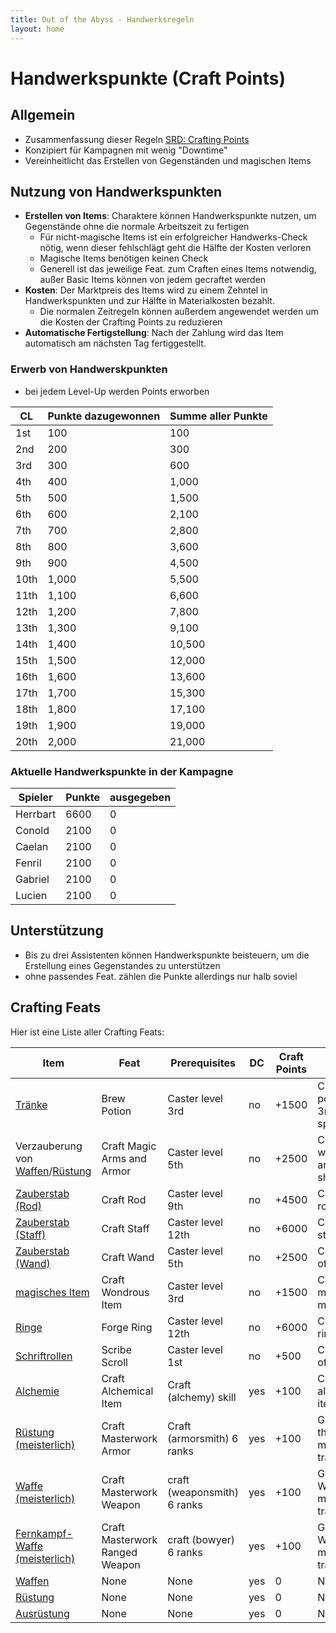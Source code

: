 ```yaml
---
title: Out of the Abyss - Handwerksregeln
layout: home
---
```


# Handwerkspunkte (Craft Points)

## Allgemein
- Zusammenfassung dieser Regeln [SRD: Crafting Points](https://www.d20srd.org/srd/variant/buildingCharacters/craftPoints.htm)
- Konzipiert für Kampagnen mit wenig "Downtime"
- Vereinheitlicht das Erstellen von Gegenständen und magischen Items

## Nutzung von Handwerkspunkten
- **Erstellen von Items**: Charaktere können Handwerkspunkte nutzen, um Gegenstände ohne die normale Arbeitszeit zu fertigen
    - Für nicht-magische Items ist ein erfolgreicher Handwerks-Check nötig, wenn dieser fehlschlägt geht die Hälfte der Kosten verloren
    - Magische Items benötigen keinen Check
    - Generell ist das jeweilige Feat. zum Craften eines Items notwendig, außer Basic Items können von jedem gecraftet werden
- **Kosten**: Der Marktpreis des Items wird zu einem Zehntel in Handwerkspunkten und zur Hälfte in Materialkosten bezahlt.
    - Die normalen Zeitregeln können außerdem angewendet werden um die Kosten der Crafting Points zu reduzieren
- **Automatische Fertigstellung**: Nach der Zahlung wird das Item automatisch am nächsten Tag fertiggestellt.

### Erwerb von Handwerskpunkten

- bei jedem Level-Up werden Points erworben

| CL   | Punkte dazugewonnen | Summe aller Punkte  |
|------|---------------------|---------------------|
| 1st  | 100                 | 100                 |
| 2nd  | 200                 | 300                 |
| 3rd  | 300                 | 600                 |
| 4th  | 400                 | 1,000               |
| 5th  | 500                 | 1,500               |
| 6th  | 600                 | 2,100               |
| 7th  | 700                 | 2,800               |
| 8th  | 800                 | 3,600               |
| 9th  | 900                 | 4,500               |
| 10th | 1,000               | 5,500               |
| 11th | 1,100               | 6,600               |
| 12th | 1,200               | 7,800               |
| 13th | 1,300               | 9,100               |
| 14th | 1,400               | 10,500              |
| 15th | 1,500               | 12,000              |
| 16th | 1,600               | 13,600              |
| 17th | 1,700               | 15,300              |
| 18th | 1,800               | 17,100              |
| 19th | 1,900               | 19,000              |
| 20th | 2,000               | 21,000              |

### Aktuelle Handwerkspunkte in der Kampagne

| Spieler  | Punkte | ausgegeben |
|----------|--------|------------|
| Herrbart | 6600   | 0          |
| Conold   | 2100   | 0          |
| Caelan   | 2100   | 0          |
| Fenril   | 2100   | 0          |
| Gabriel  | 2100   | 0          |
| Lucien   | 2100   | 0          |

## Unterstützung
- Bis zu drei Assistenten können Handwerkspunkte beisteuern, um die Erstellung eines Gegenstandes zu unterstützen
- ohne passendes Feat. zählen die Punkte allerdings nur halb soviel

## Crafting Feats
Hier ist eine Liste aller Crafting Feats:

| Item                            | Feat                           | Prerequisites               | DC  | Craft Points | Benefits                                                   |
|---------------------------------|--------------------------------|-----------------------------|-----|--------------|------------------------------------------------------------|
| [Tränke](https://www.d20srd.org/srd/magicItems/potionsAndOils.htm) | Brew Potion                    | Caster level 3rd            | no  | +1500        | Create potions up to 3rd-level spells.                     |
| Verzauberung von [Waffen](https://www.d20srd.org/srd/magicItems/magicWeapons.htm)/[Rüstung](https://www.d20srd.org/srd/magicItems/magicArmor.htm) | Craft Magic Arms and Armor     | Caster level 5th            | no  | +2500        | Create magic weapons, armor, and shields.                  |
| [Zauberstab (Rod)](https://www.d20srd.org/srd/magicItems/rods.htm) | Craft Rod                      | Caster level 9th            | no  | +4500        | Create magic rods.                                         |
| [Zauberstab (Staff)](https://www.d20srd.org/srd/magicItems/staffs.htm) | Craft Staff                    | Caster level 12th           | no  | +6000        | Create magic staffs.                                       |
| [Zauberstab (Wand)](https://www.d20srd.org/srd/magicItems/wands.htm) | Craft Wand                     | Caster level 5th            | no  | +2500        | Create wands of spells.                                    |
| [magisches Item](https://www.d20srd.org/srd/magicItems/wondrousItems.htm) | Craft Wondrous Item            | Caster level 3rd            | no  | +1500        | Create miscellaneous magic items.                          |
| [Ringe](https://www.d20srd.org/srd/magicItems/rings.htm) | Forge Ring                     | Caster level 12th           | no  | +6000        | Create magic rings.                                        |
| [Schriftrollen](https://www.d20srd.org/srd/magicItems/scrolls.htm) | Scribe Scroll                  | Caster level 1st            | no  | +500         | Create scrolls of spells.                                  |
| [Alchemie](https://www.d20srd.org/srd/equipment/goodsAndServices.htm#specialSubstancesAndItems) | Craft Alchemical Item          | Craft (alchemy) skill       | yes | +100         | Create alchemical items.                                   |
| [Rüstung (meisterlich)](https://www.d20srd.org/srd/equipment/armor.htm#masterworkArmor) | Craft Masterwork Armor         | Craft (armorsmith) 6 ranks  | yes | +100         | Give Armor the masterwork trait.                           |
| [Waffe (meisterlich)](https://www.d20srd.org/srd/equipment/weapons.htm#masterworkWeapons) | Craft Masterwork Weapon        | craft (weaponsmith) 6 ranks | yes | +100         | Give Melee Weapons the masterwork trait.                   |
| [Fernkampf-Waffe (meisterlich)](https://www.d20srd.org/srd/equipment/weapons.htm#masterworkWeapons) | Craft Masterwork Ranged Weapon | craft (bowyer) 6 ranks      | yes | +100         | Give Ranged Weapons the masterwork trait.                  |
| [Waffen](https://www.d20srd.org/srd/equipment/weapons.htm#weaponDescriptions) | None                           | None                        | yes | 0            | None                                                       |
| [Rüstung](https://www.d20srd.org/srd/equipment/armor.htm#armorDescriptions) | None                           | None                        | yes | 0            | None                                                       |
| [Ausrüstung](https://www.d20srd.org/srd/equipment/goodsAndServices.htm#adventuringGear) | None                           | None                        | yes | 0            | None                                                       |
